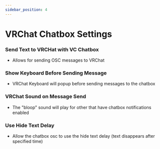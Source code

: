 ```yaml
---
sidebar_position: 4
---
```


# VRChat Chatbox Settings

### Send Text to VRCHat with VC Chatbox
- Allows for sending OSC messages to VRChat

### Show Keyboard Before Sending Message
- VRChat Keyboard will popup before sending messages to the chatbox

### VRChat Sound on Message Send
- The "bloop" sound will play for other that have chatbox notifications enabled

### Use Hide Text Delay
- Allow the chatbox osc to use the hide text delay (text disappears after specified time)